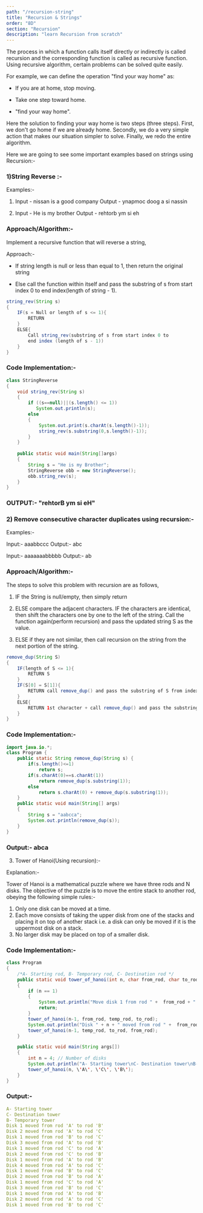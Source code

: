 ```yaml
---
path: "/recursion-string"
title: "Recursion & Strings"
order: "8D"
section: "Recursion"
description: "learn Recursion from scratch"
---
```


The process in which a function calls itself directly or indirectly is called recursion and the corresponding function is called as recursive function. Using recursive algorithm, certain problems can be solved quite easily.

For example, we can define the operation "find your way home" as:

- If you are at home, stop moving.

- Take one step toward home.

- "find your way home".

Here the solution to finding your way home is two steps (three steps). First, we don't go home if we are already home. Secondly, we do a very simple action that makes our situation simpler to solve. Finally, we redo the entire algorithm.

Here we are going to see some important examples based on strings using Recursion:-

### 1)String Reverse :-

Examples:-

1) Input - nissan is a good company
   Output - ynapmoc doog a si nassin

2) Input - He is my brother 
   Output - rehtorb ym si eh

### Approach/Algorithm:- 

Implement a recursive function that will reverse a string,

Approach:-
- If string length is null or less than equal to 1, then return the
  original string

- Else call the function within itself and pass the substring of s
  from start index 0 to end index(length of string - 1).


```java
string_rev(String s)
{
    IF(s = Null or length of s <= 1){
        RETURN
    }
    ELSE{
        Call string_rev(substring of s from start index 0 to
        end index (length of s - 1))
    }
}
```

### Code Implementation:-

```java
class StringReverse
{
    void string_rev(String s)
    {
        if ((s==null)||(s.length() <= 1))
           System.out.println(s);
        else
        {
            System.out.print(s.charAt(s.length()-1));
            string_rev(s.substring(0,s.length()-1));
        }
    }
     
    public static void main(String[]args)
    {
        String s = "He is my Brother";
        StringReverse obb = new StringReverse();
        obb.string_rev(s);
    }   
}
```

### OUTPUT:- "rehtorB ym si eH"

### 2) Remove consecutive character duplicates using recursion:-

Examples:-

Input:- aaabbccc
Output:- abc

Input:- aaaaaaabbbbb
Output:- ab

### Approach/Algorithm:-

The steps to solve this problem with recursion are as follows, 

1) IF the String is null/empty, then simply return


2) ELSE compare the adjacent characters. IF the characters are identical, then shift the characters one by one to the left of the string.
Call the function again(perform recursion) and pass the updated string S as the value.


3) ELSE if they are not similar, then call recursion on the string from the next portion of the string.

```java
remove_dup(String S)
{
    IF(length of S <= 1){
        RETURN S
    }
    IF(S[0] = S[1]){
        RETURN call remove_dup() and pass the substring of S from index 1 to end.
    }
    ELSE{
        RETURN 1st character + call remove_dup() and pass the substring of S from index 1 to end.
    }
}
```

### Code Implementation:-

```java
import java.io.*;
class Program {
    public static String remove_dup(String s) {
        if(s.length()<=1)
            return s;
        if(s.charAt(0)==s.charAt(1))
            return remove_dup(s.substring(1));
        else
            return s.charAt(0) + remove_dup(s.substring(1));
    }
    public static void main(String[] args)
    {
        String s = "aabcca";
        System.out.println(remove_dup(s));
    }
}
```
### Output:- abca

3) Tower of Hanoi(Using recursion):-

Explanation:- 

Tower of Hanoi is a mathematical puzzle where we have three rods and N disks. The objective of the puzzle is to move the entire stack to another rod, obeying the following simple rules:-
1) Only one disk can be moved at a time.
2) Each move consists of taking the upper disk from one of the stacks and placing it on top of another stack i.e. a disk can only be moved if it is the uppermost disk on a stack.
3) No larger disk may be placed on top of a smaller disk.

### Code Implementation:-

```java
class Program
{
    /*A- Starting rod, B- Temporary rod, C- Destination rod */
    public static void tower_of_hanoi(int n, char from_rod, char to_rod, char temp_rod)
    {
        if (n == 1)
        {
            System.out.println("Move disk 1 from rod " +  from_rod + " to rod " + to_rod);
            return;
        }
        tower_of_hanoi(n-1, from_rod, temp_rod, to_rod);
        System.out.println("Disk " + n + " moved from rod " +  from_rod + " to rod " + to_rod);
        tower_of_hanoi(n-1, temp_rod, to_rod, from_rod);
    }

    public static void main(String args[])
    {
        int n = 4; // Number of disks
        System.out.println("A- Starting tower\nC- Destination tower\nB- Temporary tower");
        tower_of_hanoi(n, \'A\', \'C\', \'B\');
    }
}
```
### Output:-

```yml
A- Starting tower
C- Destination tower
B- Temporary tower
Disk 1 moved from rod 'A' to rod 'B'
Disk 2 moved from rod 'A' to rod 'C'
Disk 1 moved from rod 'B' to rod 'C'
Disk 3 moved from rod 'A' to rod 'B'
Disk 1 moved from rod 'C' to rod 'A'
Disk 2 moved from rod 'C' to rod 'B'
Disk 1 moved from rod 'A' to rod 'B'
Disk 4 moved from rod 'A' to rod 'C'
Disk 1 moved from rod 'B' to rod 'C'
Disk 2 moved from rod 'B' to rod 'A'
Disk 1 moved from rod 'C' to rod 'A'
Disk 3 moved from rod 'B' to rod 'C'
Disk 1 moved from rod 'A' to rod 'B'
Disk 2 moved from rod 'A' to rod 'C'
Disk 1 moved from rod 'B' to rod 'C'
```

